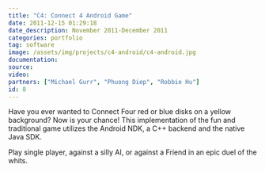 ```yaml
---
title: "C4: Connect 4 Android Game"
date: 2011-12-15 01:29:18
date_description: November 2011-December 2011
categories: portfolio
tag: software
image: /assets/img/projects/c4-android/c4-android.jpg
documentation: 
source: 
video: 
partners: ["Michael Gurr", "Phuong Diep", "Robbie Hu"]
id: 8
---
```


Have you ever wanted to Connect Four red or blue disks on a yellow background? Now is your chance! This implementation of the fun and traditional game utilizes the Android NDK, a C++ backend and the native Java SDK.

Play single player, against a silly AI, or against a Friend in an epic duel of the whits.
